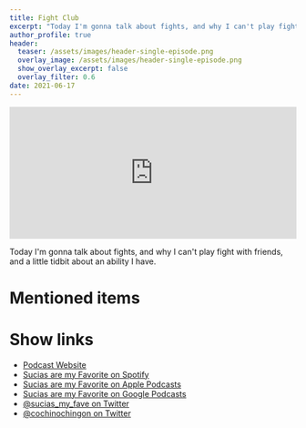 ```yaml
---
title: Fight Club
excerpt: "Today I'm gonna talk about fights, and why I can't play fight with friends, and a little tidbit about an ability I have"
author_profile: true
header:
  teaser: /assets/images/header-single-episode.png
  overlay_image: /assets/images/header-single-episode.png
  show_overlay_excerpt: false
  overlay_filter: 0.6
date: 2021-06-17
---
```

<iframe src="https://open.spotify.com/embed-podcast/episode/772B52MQxVVds3rUMtetbS" width="100%" height="232" frameborder="0" allowtransparency="true" allow="encrypted-media"></iframe>

Today I'm gonna talk about fights, and why I can't play fight with friends, and a little tidbit about an ability I have.

# Mentioned items



# Show links

* <i class=fas fa-link></i> [Podcast Website](https://cochinochingon.com)
* <i class=fab fa-spotify></i> [Sucias are my Favorite on Spotify](https://open.spotify.com/show/3XjoipCU3QzeIaQAAQpBdW)
* <i class=fas fa-podcast></i> [Sucias are my Favorite on Apple Podcasts](https://podcasts.apple.com/us/podcast/sucias-are-my-favorite/id1548173787)
* <i class=fab fa-google-play></i> [Sucias are my Favorite on Google Podcasts](https://podcasts.google.com/feed/aHR0cHM6Ly9hbmNob3IuZm0vcy80MjI0YzYzYy9wb2RjYXN0L3Jzcw==)
* <i class=fab fa-twitter></i> [@sucias_my_fave on Twitter](https://twitter.com/sucias_my_fave)
* <i class=fab fa-twitter></i> [@cochinochingon on Twitter](https://twitter.com/cochinochingon)
